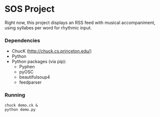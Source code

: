 # SOS Project

Right now, this project displays an RSS feed with musical accompaniment, using syllabes per word for rhythmic input.

### Dependencies

- ChucK (http://chuck.cs.princeton.edu/)
- Python
- Python packages (via pip):
  - Pyphen
  - pyOSC
  - beautifulsoup4
  - feedparser

### Running

    chuck demo.ck &
	python demo.py
